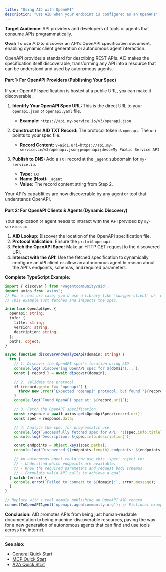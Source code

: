 ```yaml
---
title: "Using AID with OpenAPI"
description: "Use AID when your endpoint is configured as an OpenAPI"
---
```



<strong>Target Audience:</strong> API providers and developers of tools or agents that consume APIs programmatically.

**Goal:** To use AID to discover an API's OpenAPI specification document, enabling dynamic client generation or autonomous agent interaction.

OpenAPI provides a standard for describing REST APIs. AID makes the specification itself discoverable, transforming any API into a resource that can be understood and used by autonomous agents.

#### Part 1: For OpenAPI Providers (Publishing Your Spec)

If your OpenAPI specification is hosted at a public URL, you can make it discoverable.

1.  **Identify Your OpenAPI Spec URL:** This is the direct URL to your `openapi.json` or `openapi.yaml` file.
    - **Example:** `https://api.my-service.io/v3/openapi.json`

2.  **Construct the AID TXT Record:** The protocol token is `openapi`. The `uri` points to your spec file.
    - **Record Content:** `v=aid1;uri=https://api.my-service.io/v3/openapi.json;p=openapi;desc=My Public Service API`

3.  **Publish to DNS:** Add a `TXT` record at the `_agent` subdomain for `my-service.io`.
    - **Type:** `TXT`
    - **Name (Host):** `_agent`
    - **Value:** The record content string from Step 2.

Your API's capabilities are now discoverable by any agent or tool that understands OpenAPI.

#### Part 2: For OpenAPI Clients & Agents (Dynamic Discovery)

Your application or agent needs to interact with the API provided by `my-service.io`.

1.  **AID Lookup:** Discover the location of the OpenAPI specification file.
2.  **Protocol Validation:** Ensure the `proto` is `openapi`.
3.  **Fetch the OpenAPI Spec:** Make an HTTP GET request to the discovered URI.
4.  **Interact with the API:** Use the fetched specification to dynamically configure an API client or allow an autonomous agent to reason about the API's endpoints, schemas, and required parameters.

**Complete TypeScript Example:**

```typescript
import { discover } from '@agentcommunity/aid';
import axios from 'axios';
// For a real use case, you'd use a library like 'swagger-client' or 'openapi-typescript-codegen'
// This example just fetches and inspects the spec.

interface OpenApiSpec {
  openapi: string;
  info: {
    title: string;
    version: string;
    description: string;
  };
  paths: object;
}

async function discoverAndAnalyzeApi(domain: string) {
  try {
    // 1. Discover the OpenAPI spec's location using AID
    console.log(`Discovering OpenAPI spec for ${domain}...`);
    const { record } = await discover(domain);

    // 2. Validate the protocol
    if (record.proto !== 'openapi') {
      throw new Error(`Expected 'openapi' protocol, but found '${record.proto}'`);
    }
    console.log(`Found OpenAPI spec at: ${record.uri}`);

    // 3. Fetch the OpenAPI specification
    const response = await axios.get<OpenApiSpec>(record.uri);
    const spec = response.data;

    // 4. Analyze the spec for programmatic use
    console.log(`Successfully fetched spec for API: "${spec.info.title}" (v${spec.info.version})`);
    console.log(`Description: ${spec.info.description}`);

    const endpoints = Object.keys(spec.paths);
    console.log(`Discovered ${endpoints.length} endpoints: ${endpoints.slice(0, 3).join(', ')}...`);

    // An autonomous agent could now use this 'spec' object to:
    // - Understand which endpoints are available.
    // - Know the required parameters and request body schemas.
    // - Formulate valid API calls to achieve a goal.
  } catch (error) {
    console.error(`Failed to connect to ${domain}:`, error.message);
  }
}

// Replace with a real domain publishing an OpenAPI AID record
connectToOpenAPIAgent('openapi.agentcommunity.org'); // Fictional example domain
```

**Conclusion:** AID promotes APIs from being just human-readable documentation to being machine-discoverable resources, paving the way for a new generation of autonomous agents that can find and use tools across the internet.

---

**See also:**

- [General Quick Start](./index.md)
- [MCP Quick Start](./quickstart_mcp.md)
- [A2A Quick Start](./quickstart_a2a.md)
